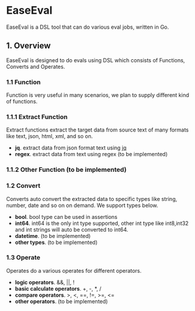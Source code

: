 # EaseEval
EaseEval is a DSL tool that can do various eval jobs, written in Go.
## 1. Overview
EaseEval is designed to do evals using DSL which consists of Functions, Converts and Operates.

### 1.1 Function
Function is very useful in many scenarios, we plan to supply different kind of functions.
### 1.1.1 Extract Function
 Extract functions extract the target data from source text of many formats like text, json, html, xml, and so on.
 - **jq**. extract data from json format text using [jq](https://github.com/savaki/jq)
 - **regex**. extract data from text using regex (to be implemented)
### 1.1.2 Other Function (to be implemented)

### 1.2 Convert
Converts auto convert the extracted data to specific types like string, number, date and so on on demand. We support types below.
- **bool**. bool type can be used in assertions
- **int64**. int64 is the only int type supported, other int type like int8,int32 and int strings will auto be converted to int64.
- **datetime**. (to be implemented)
- **other types**. (to be implemented)
### 1.3 Operate
Operates do a various operates for different operators. 
- **logic operators**. &&, ||, !
- **basic calculate operators**. +, -, *, /
- **compare operators**. >, <, ==, !=, >=, <=
- **other operators**. (to be implemented)